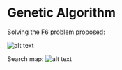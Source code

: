 # Genetic Algorithm

Solving the F6 problem proposed:

![alt text](https://github.com/gmfaria6/TSIA_GA/blob/main/F6_plot.png)

Search map:
![alt text](https://github.com/gmfaria6/TSIA_GA/blob/main/GA_F6.png)
